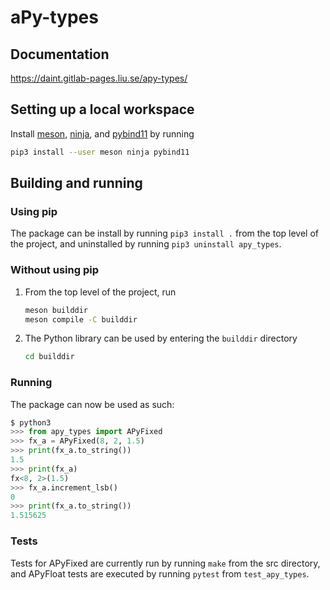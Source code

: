 # aPy-types

## Documentation

<https://daint.gitlab-pages.liu.se/apy-types/>

## Setting up a local workspace

Install [meson](https://mesonbuild.com/index.html),
[ninja](https://ninja-build.org/), and
[pybind11](https://pypi.org/project/pybind11/) by running

```bash
pip3 install --user meson ninja pybind11
```

## Building and running

### Using pip

The package can be install by running `pip3 install .` from the top level of
the project, and uninstalled by running `pip3 uninstall apy_types`.

### Without using pip

1. From the top level of the project, run

    ```bash
    meson builddir
    meson compile -C builddir
    ```

2. The Python library can be used by entering the `builddir` directory

    ```bash
    cd builddir
    ```

### Running

The package can now be used as such:

```python
$ python3
>>> from apy_types import APyFixed
>>> fx_a = APyFixed(8, 2, 1.5)
>>> print(fx_a.to_string())
1.5
>>> print(fx_a)
fx<8, 2>(1.5)
>>> fx_a.increment_lsb()
0
>>> print(fx_a.to_string())
1.515625
```

### Tests

Tests for APyFixed are currently run by running `make` from the src directory,
and APyFloat tests are executed by running `pytest` from `test_apy_types`.
